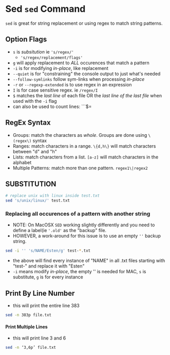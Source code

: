 # Sed ```sed``` Command
 ```sed``` is great for string replacement or using regex to match string patterns.

## __Option Flags__
- ```s``` is *subsitution* ie ```'s/regex/'```
  - ```'s/regex/replacement/flags'```
 - ```g``` will apply replacement to *ALL* occurences that match a pattern
- ```-i``` is for modifying *in-place*, like replacement
- ```--quiet``` is for "constraining" the console output to just what's needed
- ```--follow-symlinks``` follow sym-links when processing *in-place*
- ```-r``` or ```--regexp-extended``` is to use regex in an expression
- ```I``` is for case sensitive regex. ie ```/regex/I```
- ```$``` matches the *last line* of each file OR the *last line of the last file* when used with the ```-i``` flag
 - can also be used to count lines: ```$=

## RegEx Syntax
- Groups: match the characters as *whole*. Groups are done using ```\(regex\)``` syntax
- Ranges: match characters in a range. ```\{d,h\}``` will match characters between "d" and "h"
- Lists: match characters from a list. ```[a-z]``` will match characters in the alphabet
- Multiple Patterns: match more than one pattern. ```regex1\|regex2```



 ## SUBSTITUTION
```bash
# replace unix with linux inside test.txt
sed 's/unix/linux/' test.txt
```


 ### Replacing all occurences of a pattern with another string
 - NOTE: On MacOSX ```SED``` working slightly differently and you need to define a label(ie ```'.old'``` as the "backup" file.
  - HOWEVER, a work-around for this issue is to use an empty ```''``` backup string.
 ```bash
 sed -i '' 's/NAME/Esten/g' test-*.txt
 ```
- the above will find every instance of "NAME" in all .txt files starting with "test-" and replace it with "Esten" 
- ```-i``` means modify *in-place*, the empty '' is needed for MAC, ```s``` is substitute, ```g``` is for every instance


## Print By Line Number
- this will print the entire line 383
```bash
sed -n 383p file.txt
```

#### __Print Multiple Lines__
- this will print line 3 and 6
```bash
sed -n ‘3,6p’ file.txt
```
